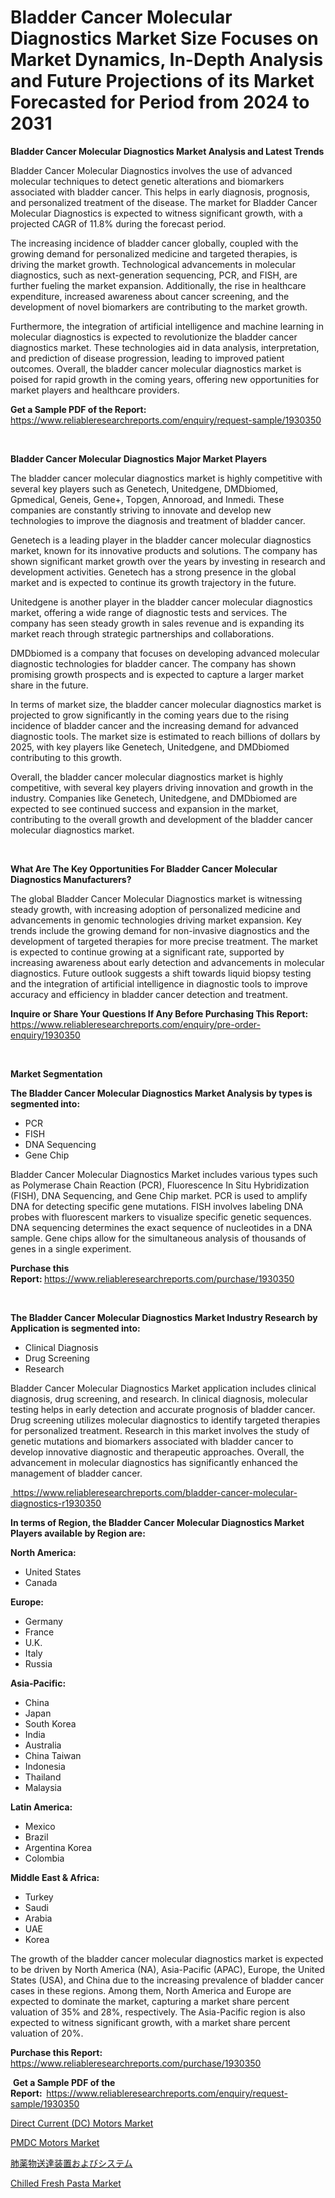 <p><h1>Bladder Cancer Molecular Diagnostics Market Size Focuses on Market Dynamics, In-Depth Analysis and Future Projections of its Market Forecasted for Period from 2024 to 2031</h1></p><p><strong>Bladder Cancer Molecular Diagnostics Market Analysis and Latest Trends</strong></p>
<p><p>Bladder Cancer Molecular Diagnostics involves the use of advanced molecular techniques to detect genetic alterations and biomarkers associated with bladder cancer. This helps in early diagnosis, prognosis, and personalized treatment of the disease. The market for Bladder Cancer Molecular Diagnostics is expected to witness significant growth, with a projected CAGR of 11.8% during the forecast period.</p><p>The increasing incidence of bladder cancer globally, coupled with the growing demand for personalized medicine and targeted therapies, is driving the market growth. Technological advancements in molecular diagnostics, such as next-generation sequencing, PCR, and FISH, are further fueling the market expansion. Additionally, the rise in healthcare expenditure, increased awareness about cancer screening, and the development of novel biomarkers are contributing to the market growth.</p><p>Furthermore, the integration of artificial intelligence and machine learning in molecular diagnostics is expected to revolutionize the bladder cancer diagnostics market. These technologies aid in data analysis, interpretation, and prediction of disease progression, leading to improved patient outcomes. Overall, the bladder cancer molecular diagnostics market is poised for rapid growth in the coming years, offering new opportunities for market players and healthcare providers.</p></p>
<p><strong>Get a Sample PDF of the Report:&nbsp;</strong> <a href="https://www.reliableresearchreports.com/enquiry/request-sample/1930350">https://www.reliableresearchreports.com/enquiry/request-sample/1930350</a></p>
<p>&nbsp;</p>
<p><strong>Bladder Cancer Molecular Diagnostics Major Market Players</strong></p>
<p><p>The bladder cancer molecular diagnostics market is highly competitive with several key players such as Genetech, Unitedgene, DMDbiomed, Gpmedical, Geneis, Gene+, Topgen, Annoroad, and Inmedi. These companies are constantly striving to innovate and develop new technologies to improve the diagnosis and treatment of bladder cancer.</p><p>Genetech is a leading player in the bladder cancer molecular diagnostics market, known for its innovative products and solutions. The company has shown significant market growth over the years by investing in research and development activities. Genetech has a strong presence in the global market and is expected to continue its growth trajectory in the future.</p><p>Unitedgene is another player in the bladder cancer molecular diagnostics market, offering a wide range of diagnostic tests and services. The company has seen steady growth in sales revenue and is expanding its market reach through strategic partnerships and collaborations.</p><p>DMDbiomed is a company that focuses on developing advanced molecular diagnostic technologies for bladder cancer. The company has shown promising growth prospects and is expected to capture a larger market share in the future.</p><p>In terms of market size, the bladder cancer molecular diagnostics market is projected to grow significantly in the coming years due to the rising incidence of bladder cancer and the increasing demand for advanced diagnostic tools. The market size is estimated to reach billions of dollars by 2025, with key players like Genetech, Unitedgene, and DMDbiomed contributing to this growth.</p><p>Overall, the bladder cancer molecular diagnostics market is highly competitive, with several key players driving innovation and growth in the industry. Companies like Genetech, Unitedgene, and DMDbiomed are expected to see continued success and expansion in the market, contributing to the overall growth and development of the bladder cancer molecular diagnostics market.</p></p>
<p>&nbsp;</p>
<p><strong>What Are The Key Opportunities For Bladder Cancer Molecular Diagnostics Manufacturers?</strong></p>
<p><p>The global Bladder Cancer Molecular Diagnostics market is witnessing steady growth, with increasing adoption of personalized medicine and advancements in genomic technologies driving market expansion. Key trends include the growing demand for non-invasive diagnostics and the development of targeted therapies for more precise treatment. The market is expected to continue growing at a significant rate, supported by increasing awareness about early detection and advancements in molecular diagnostics. Future outlook suggests a shift towards liquid biopsy testing and the integration of artificial intelligence in diagnostic tools to improve accuracy and efficiency in bladder cancer detection and treatment.</p></p>
<p><strong>Inquire or Share Your Questions If Any Before Purchasing This Report:</strong> <a href="https://www.reliableresearchreports.com/enquiry/pre-order-enquiry/1930350">https://www.reliableresearchreports.com/enquiry/pre-order-enquiry/1930350</a></p>
<p>&nbsp;</p>
<p><strong>Market Segmentation</strong></p>
<p><strong>The Bladder Cancer Molecular Diagnostics Market Analysis by types is segmented into:</strong></p>
<p><ul><li>PCR</li><li>FISH</li><li>DNA Sequencing</li><li>Gene Chip</li></ul></p>
<p><p>Bladder Cancer Molecular Diagnostics Market includes various types such as Polymerase Chain Reaction (PCR), Fluorescence In Situ Hybridization (FISH), DNA Sequencing, and Gene Chip market. PCR is used to amplify DNA for detecting specific gene mutations. FISH involves labeling DNA probes with fluorescent markers to visualize specific genetic sequences. DNA sequencing determines the exact sequence of nucleotides in a DNA sample. Gene chips allow for the simultaneous analysis of thousands of genes in a single experiment.</p></p>
<p><strong>Purchase this Report:&nbsp;</strong><a href="https://www.reliableresearchreports.com/purchase/1930350">https://www.reliableresearchreports.com/purchase/1930350</a></p>
<p>&nbsp;</p>
<p><strong>The Bladder Cancer Molecular Diagnostics Market Industry Research by Application is segmented into:</strong></p>
<p><ul><li>Clinical Diagnosis</li><li>Drug Screening</li><li>Research</li></ul></p>
<p><p>Bladder Cancer Molecular Diagnostics Market application includes clinical diagnosis, drug screening, and research. In clinical diagnosis, molecular testing helps in early detection and accurate prognosis of bladder cancer. Drug screening utilizes molecular diagnostics to identify targeted therapies for personalized treatment. Research in this market involves the study of genetic mutations and biomarkers associated with bladder cancer to develop innovative diagnostic and therapeutic approaches. Overall, the advancement in molecular diagnostics has significantly enhanced the management of bladder cancer.</p></p>
<p><a href="https://www.reliableresearchreports.com/bladder-cancer-molecular-diagnostics-r1930350">&nbsp;https://www.reliableresearchreports.com/bladder-cancer-molecular-diagnostics-r1930350</a></p>
<p><strong>In terms of Region, the Bladder Cancer Molecular Diagnostics Market Players available by Region are:</strong></p>
<p>
    <p> <strong> North America: </strong>
        <ul>
            <li>United States</li>
            <li>Canada</li>
        </ul>
        </p> 
    <p> <strong> Europe: </strong>
        <ul>
            <li>Germany</li>
            <li>France</li>
            <li>U.K.</li>
            <li>Italy</li>
            <li>Russia</li>
        </ul>
        </p> 
    <p> <strong> Asia-Pacific: </strong>
        <ul>
            <li>China</li>
            <li>Japan</li>
            <li>South Korea</li>
            <li>India</li>
            <li>Australia</li>
            <li>China Taiwan</li>
            <li>Indonesia</li>
            <li>Thailand</li>
            <li>Malaysia</li>
        </ul>
        </p> 
    <p> <strong> Latin America: </strong>
        <ul>
            <li>Mexico</li>
            <li>Brazil</li>
            <li>Argentina Korea</li>
            <li>Colombia</li>
        </ul>
        </p> 
    <p> <strong> Middle East & Africa: </strong>
        <ul>
            <li>Turkey</li>
            <li>Saudi</li>
            <li>Arabia</li>
            <li>UAE</li>
            <li>Korea</li>
        </ul>
    </p>
    </p>
<p><p>The growth of the bladder cancer molecular diagnostics market is expected to be driven by North America (NA), Asia-Pacific (APAC), Europe, the United States (USA), and China due to the increasing prevalence of bladder cancer cases in these regions. Among them, North America and Europe are expected to dominate the market, capturing a market share percent valuation of 35% and 28%, respectively. The Asia-Pacific region is also expected to witness significant growth, with a market share percent valuation of 20%.</p></p>
<p><strong>Purchase this Report: </strong><a href="https://www.reliableresearchreports.com/purchase/1930350">https://www.reliableresearchreports.com/purchase/1930350</a></p>
<p>&nbsp;<strong>Get a Sample PDF of the Report:&nbsp;&nbsp;</strong><a href="https://www.reliableresearchreports.com/enquiry/request-sample/1930350">https://www.reliableresearchreports.com/enquiry/request-sample/1930350</a></p>
<p><strong></strong></p>
<p><p><a href="https://github.com/guneycigdem35/Market-Research-Report-List-3/blob/main/direct-current-dc-motors-market.md">Direct Current (DC) Motors Market</a></p><p><a href="https://github.com/biheemgalvinlouises6hokrh3h/Market-Research-Report-List-2/blob/main/pmdc-motors-market.md">PMDC Motors Market</a></p><p><a href="https://github.com/CarlieShields/Market-Research-Report-List-1/blob/main/4083759117383.md">肺薬物送達装置およびシステム</a></p><p><a href="https://issuu.com/reportprime-2/docs/chilled-fresh-pasta-market-size-2030.pptx">Chilled Fresh Pasta Market</a></p></p>